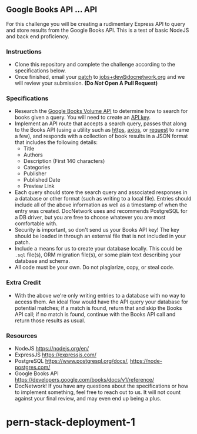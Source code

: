 ## Google Books API ... API

For this challenge you will be creating a rudimentary Express API to query and store results from the Google Books API. This is a test of basic NodeJS and back end proficiency.

### Instructions
- Clone this repository and complete the challenge according to the specifications below.
- Once finished, email your [patch](https://robots.thoughtbot.com/send-a-patch-to-someone-using-git-format-patch) to jobs+dev@docnetwork.org and we will review your submission. **(Do _Not_ Open A Pull Request)**

### Specifications
- Research the [Google Books Volume API](https://developers.google.com/books/docs/v1/reference/volumes) to determine how to search for books given a query. You will need to create an [API key](https://developers.google.com/books/docs/v1/using#APIKey).
- Implement an API route that accepts a search query, passes that along to the Books API (using a utility such as [https](https://nodejs.org/api/https.html), [axios](https://www.npmjs.com/package/axios), or [request](https://www.npmjs.com/package/request) to name a few), and responds with a collection of book results in a JSON format that includes the following details:
  - Title
  - Authors
  - Description (First 140 characters)
  - Categories
  - Publisher
  - Published Date
  - Preview Link
- Each query should store the search query and associated responses in a database or other format (such as writing to a local file). Entries should include all of the above information as well as a timestamp of when the entry was created. DocNetwork uses and recommends PostgreSQL for a DB driver, but you are free to choose whatever you are most comfortable with.
- Security is important, so don't send us your Books API key! The key should be loaded in through an external file that is not included in your patch.
- Include a means for us to create your database locally. This could be `.sql` file(s), ORM migration file(s), or some plain text describing your database and schema.
- All code must be your own. Do not plagiarize, copy, or steal code.

### Extra Credit
- With the above we're only writing entries to a database with no way to access them. An ideal flow would have the API query your database for potential matches; if a match is found, return that and skip the Books API call; if no match is found, continue with the Books API call and return those results as usual.

### Resources
- NodeJS https://nodejs.org/en/
- ExpressJS https://expressjs.com/
- PostgreSQL https://www.postgresql.org/docs/, https://node-postgres.com/
- Google Books API https://developers.google.com/books/docs/v1/reference/
- DocNetwork! If you have any questions about the specifications or how to implement something, feel free to reach out to us. It will not count against your final review, and may even end up being a plus.
# pern-stack-deployment-1
